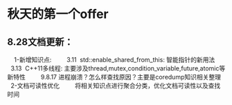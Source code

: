# 秋天的第一个offer
## 8.28文档更新：
    1-新增知识点: 
        3.11  std::enable_shared_from_this: 智能指针的新用法
        3.13  C++11多线程: 主要涉及thread,mutex,condition_variable,future,atomic等新特性
        9.8.17 进程崩溃？怎么样查找原因？主要是coredump知识相关整理
    2-文档可读性优化
        将相关知识点进行聚合分类，优化文档可读性以及查找时间
